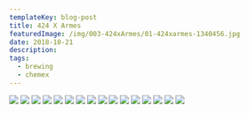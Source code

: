 ```yaml
---
templateKey: blog-post
title: 424 X Armes
featuredImage: /img/003-424xArmes/01-424xarmes-1340456.jpg
date: 2018-10-21
description: 
tags:
  - brewing
  - chemex
---
```

![](/img/003-424xArmes/01-424xarmes-1340456.jpg)
![](/img/003-424xArmes/02-424xarmes-1340521.jpg)
![](/img/003-424xArmes/03-424xarmes-1340557.jpg)
![](/img/003-424xArmes/04-424xarmes-1340739.jpg)
![](/img/003-424xArmes/05-424xarmes-1340670.jpg)
![](/img/003-424xArmes/06-424xarmes-1340434.jpg)
![](/img/003-424xArmes/07-424xarmes-1340442.jpg)
![](/img/003-424xArmes/08-424xarmes-1340631.jpg)
![](/img/003-424xArmes/09-424xarmes-1340660.jpg)
![](/img/003-424xArmes/10-424xarmes-1340652.jpg)
![](/img/003-424xArmes/11-424xarmes-1340602.jpg)
![](/img/003-424xArmes/12-424xarmes-1340625.jpg)
![](/img/003-424xArmes/13-424_armes_120film-12.jpg)
![](/img/003-424xArmes/14-424xarmes-1340704.jpg)
![](/img/003-424xArmes/15-424xarmes-1340709.jpg)
![](/img/003-424xArmes/16-424xarmes-1340765.jpg)
